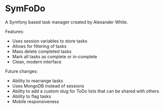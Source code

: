 SymFoDo
==========

A Symfony based task manager created by Alexander White.

Features:
+ Uses session variables to store tasks
+ Allows for filtering of tasks
+ Mass delete completed tasks
+ Mark all tasks as complete or in-complete
+ Clean, modern interface

Future changes:
+ Ability to rearrange tasks
+ Uses MongoDB instead of sessions
+ Ability to add a custom slug for ToDo lists that can be shared with others
+ Ability to flag tasks
+ Mobile responsiveness
